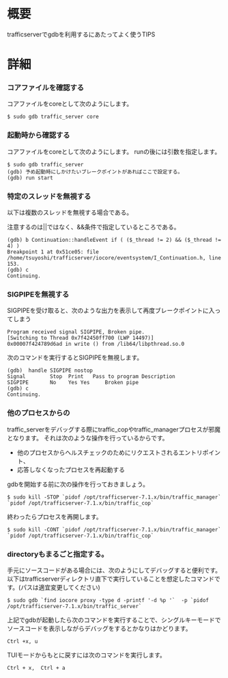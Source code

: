 # 概要
trafficserverでgdbを利用するにあたってよく使うTIPS

# 詳細

### コアファイルを確認する
コアファイルをcoreとして次のようにします。
```
$ sudo gdb traffic_server core
```

### 起動時から確認する
コアファイルをcoreとして次のようにします。
runの後には引数を指定します。
```
$ sudo gdb traffic_server
(gdb) 予め起動時にしかけたいブレークポイントがあればここで設定する。
(gdb) run start
```

### 特定のスレッドを無視する
以下は複数のスレッドを無視する場合である。

注意するのは||ではなく、&&条件で指定しているところである。
```
(gdb) b Continuation::handleEvent if ( ($_thread != 2) && ($_thread != 4) )
Breakpoint 1 at 0x51ce05: file /home/tsuyoshi/trafficserver/iocore/eventsystem/I_Continuation.h, line 153.
(gdb) c
Continuing.
```

### SIGPIPEを無視する
SIGPIPEを受け取ると、次のような出力を表示して再度ブレークポイントに入ってしまう
```
Program received signal SIGPIPE, Broken pipe.
[Switching to Thread 0x7f42450ff700 (LWP 14497)]
0x00007f424789d6ad in write () from /lib64/libpthread.so.0
```

次のコマンドを実行するとSIGPIPEを無視します。
```
(gdb)  handle SIGPIPE nostop
Signal        Stop	Print	Pass to program	Description
SIGPIPE       No	Yes	Yes		Broken pipe
(gdb) c
Continuing.
```

### 他のプロセスからの
traffic_serverをデバッグする際にtraffic_copやtraffic_managerプロセスが邪魔となります。
それは次のような操作を行っているからです。
- 他のプロセスからヘルスチェックのためにリクエストされるエントリポイント、
- 応答しなくなったプロセスを再起動する

gdbを開始する前に次の操作を行っておきましょう。
```
$ sudo kill -STOP `pidof /opt/trafficserver-7.1.x/bin/traffic_manager` `pidof /opt/trafficserver-7.1.x/bin/traffic_cop`
```

終わったらプロセスを再開します。
```
$ sudo kill -CONT `pidof /opt/trafficserver-7.1.x/bin/traffic_manager` `pidof /opt/trafficserver-7.1.x/bin/traffic_cop`
```

### directoryもまるごと指定する。
手元にソースコードがある場合には、次のようにしてデバッグすると便利です。
以下はtrafficserverディレクトリ直下で実行していることを想定したコマンドです。(パスは適宜変更してください)
```
$ sudo gdb `find iocore proxy -type d -printf '-d %p '`  -p `pidof /opt/trafficserver-7.1.x/bin/traffic_server`
```

上記でgdbが起動したら次のコマンドを実行することで、シングルキーモードでソースコードを表示しながらデバッグをするとかなりはかどります。
```
Ctrl +x, u
```

TUIモードからもとに戻すには次のコマンドを実行します。
```
Ctrl + x,  Ctrl + a
```

